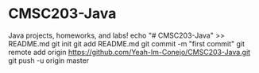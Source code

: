 # CMSC203-Java
Java projects, homeworks, and labs! 
echo "# CMSC203-Java" >> README.md
git init
git add README.md
git commit -m "first commit"
git remote add origin https://github.com/Yeah-Im-Conejo/CMSC203-Java.git
git push -u origin master
